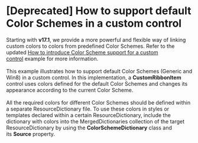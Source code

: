 # [Deprecated] How to support default Color Schemes in a custom control


<p>Starting with <strong>v17.1</strong>, we provide a more powerful and flexible way of linking custom colors to colors from predefined Color Schemes. Refer to the updated <a href="https://www.devexpress.com/Support/Center/p/T510179">How to introduce Color Scheme support for a custom control</a> example for more information.<br><br>This example illustrates how to support default Color Schemes (Generic and Win8) in a custom control. In this implementation, a <strong>CustomRibbonItem </strong>control uses colors defined for the default Color Schemes and changes its appearance according to the current Color Scheme. <br><br>All the required colors for different Color Schemes should be defined within a separate ResourceDictionary file. To use these colors in styles or templates declared within a certain ResourceDictionary, include the dictionary with colors into the MergedDictionaries collection of the target ResourceDictionary by using the <strong>ColorSchemeDictionary</strong> class and its <strong>Source</strong> property. </p>

<br/>


